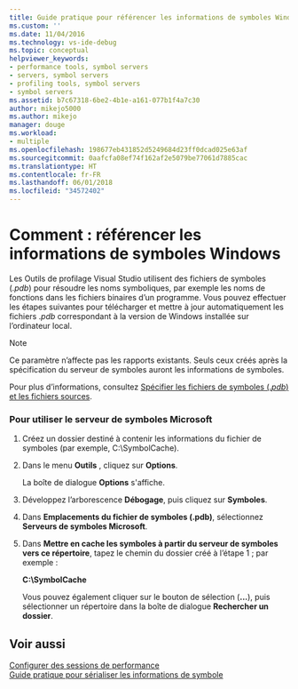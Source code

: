 ```yaml
---
title: Guide pratique pour référencer les informations de symboles Windows | Microsoft Docs
ms.custom: ''
ms.date: 11/04/2016
ms.technology: vs-ide-debug
ms.topic: conceptual
helpviewer_keywords:
- performance tools, symbol servers
- servers, symbol servers
- profiling tools, symbol servers
- symbol servers
ms.assetid: b7c67318-6be2-4b1e-a161-077b1f4a7c30
author: mikejo5000
ms.author: mikejo
manager: douge
ms.workload:
- multiple
ms.openlocfilehash: 198677eb431852d5249684d23ff0dcad025e63af
ms.sourcegitcommit: 0aafcfa08ef74f162af2e5079be77061d7885cac
ms.translationtype: HT
ms.contentlocale: fr-FR
ms.lasthandoff: 06/01/2018
ms.locfileid: "34572402"
---
```

# <a name="how-to-reference-windows-symbol-information"></a>Comment : référencer les informations de symboles Windows
Les Outils de profilage Visual Studio utilisent des fichiers de symboles (.*pdb*) pour résoudre les noms symboliques, par exemple les noms de fonctions dans les fichiers binaires d’un programme. Vous pouvez effectuer les étapes suivantes pour télécharger et mettre à jour automatiquement les fichiers .*pdb* correspondant à la version de Windows installée sur l’ordinateur local.  
  
> [!NOTE]
>  Ce paramètre n’affecte pas les rapports existants. Seuls ceux créés après la spécification du serveur de symboles auront les informations de symboles.  
  
 Pour plus d’informations, consultez [Spécifier les fichiers de symboles (.*pdb*) et les fichiers sources](../debugger/specify-symbol-dot-pdb-and-source-files-in-the-visual-studio-debugger.md).  
  
### <a name="to-use-the-microsoft-symbol-server"></a>Pour utiliser le serveur de symboles Microsoft  
  
1.  Créez un dossier destiné à contenir les informations du fichier de symboles (par exemple, C:\SymbolCache).  
  
2.  Dans le menu **Outils** , cliquez sur **Options**.  
  
     La boîte de dialogue **Options** s'affiche.  
  
3.  Développez l’arborescence **Débogage**, puis cliquez sur **Symboles**.  
  
4.  Dans **Emplacements du fichier de symboles (.pdb)**, sélectionnez **Serveurs de symboles Microsoft**.  
  
5.  Dans **Mettre en cache les symboles à partir du serveur de symboles vers ce répertoire**, tapez le chemin du dossier créé à l’étape 1 ; par exemple :  
  
     **C:\SymbolCache**  
  
     Vous pouvez également cliquer sur le bouton de sélection (**...**), puis sélectionner un répertoire dans la boîte de dialogue **Rechercher un dossier**.  
  
## <a name="see-also"></a>Voir aussi  
 [Configurer des sessions de performance](../profiling/configuring-performance-sessions.md)   
 [Guide pratique pour sérialiser les informations de symbole](../profiling/how-to-serialize-symbol-information.md)